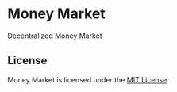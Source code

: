 # Money Market

Decentralized Money Market

## License

Money Market is licensed under the [MIT License](/LICENSE).
